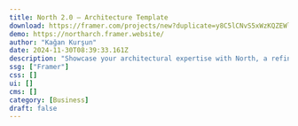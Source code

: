 ```yaml
---
title: North 2.0 — Architecture Template
download: https://framer.com/projects/new?duplicate=y8C5lCNvS5xWzKQZEWli&via=kgnkrsn&duplicateType=siteTemplate
demo: https://northarch.framer.website/
author: "Kağan Kurşun"
date: 2024-11-30T08:39:33.161Z
description: "Showcase your architectural expertise with North, a refined and contemporary Framer template designed for architecture studios and firms."
ssg: ["Framer"]
css: []
ui: []
cms: []
category: [Business]
draft: false
---
```

